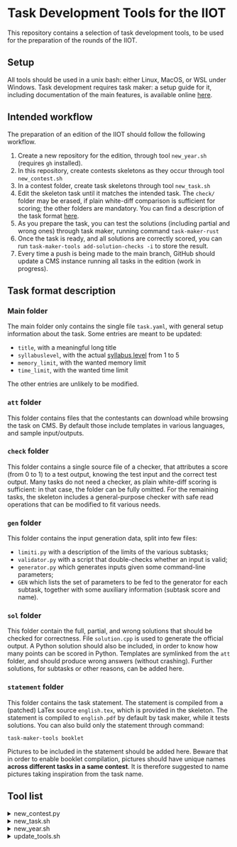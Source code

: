 # Task Development Tools for the IIOT

This repository contains a selection of task development tools, to be used for the preparation of the rounds of the IIOT.

## Setup

All tools should be used in a unix bash: either Linux, MacOS, or WSL under Windows. Task development requires task maker: a setup guide for it, including documentation of the main features, is available online [here](https://github.com/edomora97/task-maker-rust#readme).

## Intended workflow

The preparation of an edition of the IIOT should follow the following workflow.

1. Create a new repository for the edition, through tool `new_year.sh` (requires `gh` installed).
1. In this repository, create contests skeletons as they occur through tool `new_contest.sh`
1. In a contest folder, create task skeletons through tool `new_task.sh`
1. Edit the skeleton task until it matches the intended task. The `check/` folder may be erased, if plain white-diff comparison is sufficient for scoring; the other folders are mandatory. You can find a description of the task format [here](https://github.com/iio-team/tools#task-format-description).
1. As you prepare the task, you can test the solutions (including partial and wrong ones) through task maker, running command `task-maker-rust`
1. Once the task is ready, and all solutions are correctly scored, you can run `task-maker-tools add-solution-checks -i` to store the result.
1. Every time a push is being made to the main branch, GitHub should update a CMS instance running all tasks in the edition (work in progress).

## Task format description

### Main folder

The main folder only contains the single file `task.yaml`, with general setup information about the task. Some entries are meant to be updated:

- `title`, with a meaningful long title
- `syllabuslevel`, with the actual [syllabus level](https://squadre.olinfo.it/resources/syllabus.pdf) from 1 to 5
- `memory_limit`, with the wanted memory limit
- `time_limit`, with the wanted time limit

 The other entries are unlikely to be modified.

 ### `att` folder

This folder contains files that the contestants can download while browsing the task on CMS. By default those include templates in various languages, and sample input/outputs.

### `check` folder

This folder contains a single source file of a checker, that attributes a score (from 0 to 1) to a test output, knowing the test input and the correct test output. Many tasks do not need a checker, as plain white-diff scoring is sufficient: in that case, the folder can be fully omitted. For the remaining tasks, the skeleton includes a general-purpose checker with safe read operations that can be modified to fit various needs.

### `gen` folder

This folder contains the input generation data, split into few files:
- `limiti.py` with a description of the limits of the various subtasks;
- `validator.py` with a script that double-checks whether an input is valid;
- `generator.py` which generates inputs given some command-line parameters;
- `GEN` which lists the set of parameters to be fed to the generator for each subtask, together with some auxiliary information (subtask score and name).

### `sol` folder

This folder contain the full, partial, and wrong solutions that should be checked for correctness. File `solution.cpp` is used to generate the official output. A Python solution should also be included, in order to know how many points can be scored in Python. Templates are symlinked from the `att` folder, and should produce wrong answers (without crashing). Further solutions, for subtasks or other reasons, can be added here.

### `statement` folder

This folder contains the task statement. The statement is compiled from a (patched) LaTex source `english.tex`, which is provided in the skeleton. The statement is compiled to `english.pdf` by default by task maker, while it tests solutions. You can also build only the statement through command:
```
task-maker-tools booklet
```
Pictures to be included in the statement should be added here. Beware that in order to enable booklet compilation, pictures should have unique names **across different tasks in a same contest**. It is therefore suggested to name pictures taking inspiration from the task name.

## Tool list

<details>
<summary>new_contest.py</summary>

Creates a contest main folder. Requires to specify the round number, the year, the start and duration of the contest.

</details>

<details>
<summary>new_task.sh</summary>

Creates a task skeleton, given its name.

</details>

<details>
<summary>new_year.sh</summary>

Creates an edition repository, given the year.

</details>

<details>
<summary>update_tools.sh</summary>

If run in an edition repository, it updates the tools folder to the latest version.

</details>
